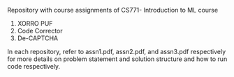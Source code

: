 Repository with course assignments of CS771- Introduction to ML course
1) XORRO PUF
2) Code Corrector
3) De-CAPTCHA

In each repository, refer to assn1.pdf, assn2.pdf, and assn3.pdf respectively for more details on problem statement and solution structure and how to run code respectively. 
